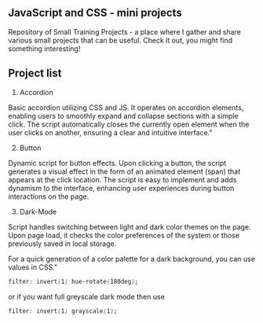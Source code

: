 ## JavaScript and CSS - mini projects

Repository of Small Training Projects - a place where I gather and share various small projects that can be useful. Check it out, you might find something interesting!

## Project list

1. Accordion

Basic accordion utilizing CSS and JS. It operates on accordion elements, enabling users to smoothly expand and collapse sections with a simple click. The script automatically closes the currently open element when the user clicks on another, ensuring a clear and intuitive interface."

2. Button

Dynamic script for button effects. Upon clicking a button, the script generates a visual effect in the form of an animated element (span) that appears at the click location. The script is easy to implement and adds dynamism to the interface, enhancing user experiences during button interactions on the page.

3. Dark-Mode

Script handles switching between light and dark color themes on the page. Upon page load, it checks the color preferences of the system or those previously saved in local storage.

For a quick generation of a color palette for a dark background, you can use values in CSS."

```CSS
filter: invert(1) hue-rotate(180deg);
```

or if you want full greyscale dark mode then use

```CSS
filter: invert(1) grayscale(1);
```

